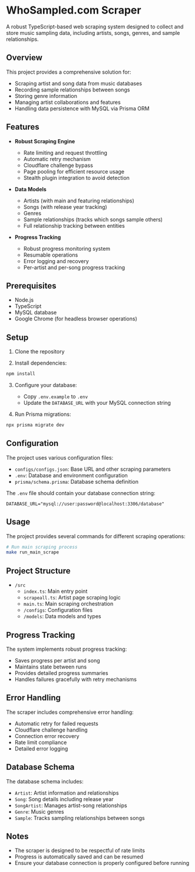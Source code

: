# WhoSampled.com Scraper

A robust TypeScript-based web scraping system designed to collect and store music sampling data, including artists, songs, genres, and sample relationships.

## Overview

This project provides a comprehensive solution for:
- Scraping artist and song data from music databases
- Recording sample relationships between songs
- Storing genre information
- Managing artist collaborations and features
- Handling data persistence with MySQL via Prisma ORM

## Features

- **Robust Scraping Engine**
  - Rate limiting and request throttling
  - Automatic retry mechanism
  - Cloudflare challenge bypass
  - Page pooling for efficient resource usage
  - Stealth plugin integration to avoid detection

- **Data Models**
  - Artists (with main and featuring relationships)
  - Songs (with release year tracking)
  - Genres
  - Sample relationships (tracks which songs sample others)
  - Full relationship tracking between entities

- **Progress Tracking**
  - Robust progress monitoring system
  - Resumable operations
  - Error logging and recovery
  - Per-artist and per-song progress tracking

## Prerequisites

- Node.js
- TypeScript
- MySQL database
- Google Chrome (for headless browser operations)

## Setup

1. Clone the repository

2. Install dependencies:
```bash
npm install
```

3. Configure your database:
   - Copy `.env.example` to `.env`
   - Update the `DATABASE_URL` with your MySQL connection string

4. Run Prisma migrations:
```bash
npx prisma migrate dev
```

## Configuration

The project uses various configuration files:

- `configs/configs.json`: Base URL and other scraping parameters
- `.env`: Database and environment configuration
- `prisma/schema.prisma`: Database schema definition

The `.env` file should contain your database connection string:
```env
DATABASE_URL="mysql://user:password@localhost:3306/database"
```



## Usage

The project provides several commands for different scraping operations:

```bash
# Run main scraping process
make run_main_scrape
```

## Project Structure

- `/src`
  - `index.ts`: Main entry point
  - `scrapeall.ts`: Artist page scraping logic
  - `main.ts`: Main scraping orchestration
  - `/configs`: Configuration files
  - `/models`: Data models and types

## Progress Tracking

The system implements robust progress tracking:

- Saves progress per artist and song
- Maintains state between runs
- Provides detailed progress summaries
- Handles failures gracefully with retry mechanisms

## Error Handling

The scraper includes comprehensive error handling:

- Automatic retry for failed requests
- Cloudflare challenge handling
- Connection error recovery
- Rate limit compliance
- Detailed error logging

## Database Schema

The database schema includes:

- `Artist`: Artist information and relationships
- `Song`: Song details including release year
- `SongArtist`: Manages artist-song relationships
- `Genre`: Music genres
- `Sample`: Tracks sampling relationships between songs

## Notes

- The scraper is designed to be respectful of rate limits
- Progress is automatically saved and can be resumed
- Ensure your database connection is properly configured before running